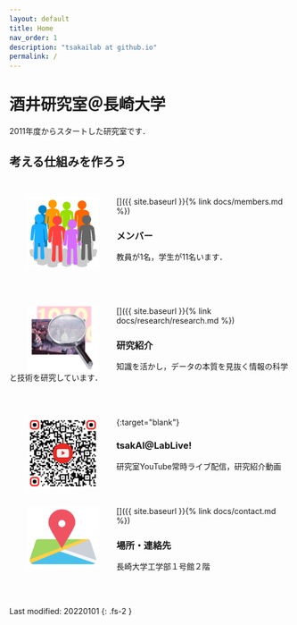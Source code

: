 ```yaml
---
layout: default
title: Home
nav_order: 1
description: "tsakailab at github.io"
permalink: /
---
```


# 酒井研究室＠長崎大学
2011年度からスタートした研究室です．

考える仕組みを作ろう
---
<br>

[<img src="assets/images/population_w400.png" width="128" align="left" hspace="32">]({{ site.baseurl }}{% link docs/members.md %})
### メンバー
教員が1名，学生が11名います．

<br>
<br>
<br>

[<img src="assets/images/pr_icon_w300.png" width="128" align="left" hspace="32">]({{ site.baseurl }}{% link docs/research/research.md %})
### 研究紹介
知識を活かし，データの本質を見抜く情報の科学と技術を研究しています．

<br>
<br>

[<img src="assets/images/Lablive_YTiconO__qrcode-monkey.png" width="128" align="left" hspace="32">](https://youtube.com/playlist?list=PLqcsCBw9njgBZDP-VsYt6hjROK8mhrmOa){:target="blank"}
### tsakAI@LabLive!
研究室YouTube常時ライブ配信，研究紹介動画

<br>
<br>

[<img src="assets/images/pr_map_icon_t.png" width="128" align="left" hspace="32">]({{ site.baseurl }}{% link docs/contact.md %})
### 場所・連絡先
長崎大学工学部１号館２階

<br>
<br>

Last modified: 20220101
{: .fs-2 }
